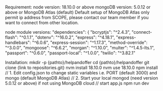 Requirement:
node version: 18.10.0 or above
mongoDB version: 5.0.12 or above or MongoDB Atlas (default)
Default setup of MongoDB Atlas only permit ip address from SCOPE, please contact our team member
if you want to connect from other location.

node module versions:
  "dependencies": {
    "bcryptjs": "^2.4.3",
    "connect-flash": "^0.1.1",
    "dotenv": "^16.0.2",
    "express": "^4.18.1",
    "express-handlebars": "^6.0.6",
    "express-session": "^1.17.3",
    "method-override": "^3.0.0",
    "mongoose": "^6.6.2",
    "morgan": "^1.10.0",
    "multer": "^1.4.5-lts.1",
    "passport": "^0.6.0",
    "passport-local": "^1.0.0",
    "twilio": "^3.82.1"

Installation:
mkdir -p {pathto}/helpandoffer
cd {pathto}/helpandoffer
git clone {link to repositories.git}
nvm install 18.10.0
nvm use 18.10.0
npm install
// 1. Edit config.json to change static variables i.e. PORT (default 3000) and mongo (default MongoDB Atlas)
// 2. Start your local mongod (need version 5.0.12 or above) 
      if not using MongoDB cloud
// start app.js
npm run dev

